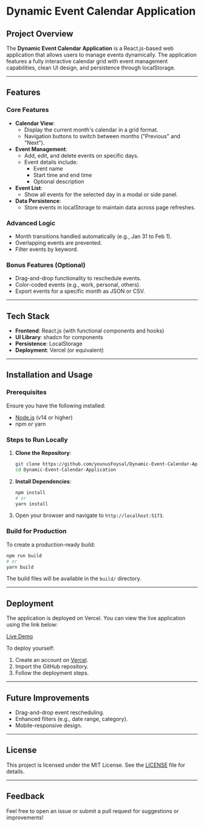 # Dynamic Event Calendar Application

## Project Overview

The **Dynamic Event Calendar Application** is a React.js-based web application that allows users to manage events dynamically. The application features a fully interactive calendar grid with event management capabilities, clean UI design, and persistence through localStorage.

---

## Features

### Core Features
- **Calendar View**:
    - Display the current month's calendar in a grid format.
    - Navigation buttons to switch between months ("Previous" and "Next").
- **Event Management**:
    - Add, edit, and delete events on specific days.
    - Event details include:
        - Event name
        - Start time and end time
        - Optional description
- **Event List**:
    - Show all events for the selected day in a modal or side panel.
- **Data Persistence**:
    - Store events in localStorage to maintain data across page refreshes.

### Advanced Logic
- Month transitions handled automatically (e.g., Jan 31 to Feb 1).
- Overlapping events are prevented.
- Filter events by keyword.

### Bonus Features (Optional)
- Drag-and-drop functionality to reschedule events.
- Color-coded events (e.g., work, personal, others).
- Export events for a specific month as JSON or CSV.

---

## Tech Stack

- **Frontend**: React.js (with functional components and hooks)
- **UI Library**: shadcn for components
- **Persistence**: LocalStorage
- **Deployment**: Vercel (or equivalent)

---

## Installation and Usage

### Prerequisites
Ensure you have the following installed:
- [Node.js](https://nodejs.org/) (v14 or higher)
- npm or yarn

### Steps to Run Locally
1. **Clone the Repository**:
   ```bash
   git clone https://github.com/younusFoysal/Dynamic-Event-Calendar-Application
   cd Dynamic-Event-Calendar-Application
   ```

2. **Install Dependencies**:
   ```bash
   npm install
   # or
   yarn install
   ```


4. Open your browser and navigate to `http://localhost:5173`.

### Build for Production
To create a production-ready build:
```bash
npm run build
# or
yarn build
```

The build files will be available in the `build/` directory.

---

## Deployment

The application is deployed on Vercel. You can view the live application using the link below:

[Live Demo](<deployed-link>)

To deploy yourself:
1. Create an account on [Vercel](https://vercel.com/).
2. Import the GitHub repository.
3. Follow the deployment steps.



---

## Future Improvements

- Drag-and-drop event rescheduling.
- Enhanced filters (e.g., date range, category).
- Mobile-responsive design.

---


## License

This project is licensed under the MIT License. See the [LICENSE](./LICENSE) file for details.

---

## Feedback
Feel free to open an issue or submit a pull request for suggestions or improvements!
